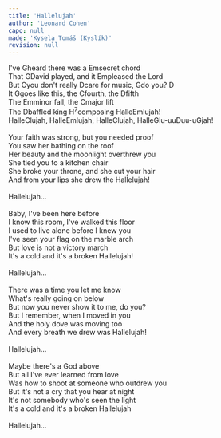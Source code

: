 ```yaml
---
title: 'Hallelujah'
author: 'Leonard Cohen'
capo: null
made: 'Kysela Tomáš (Kyslík)'
revision: null
---
```


<verse number="1:"></verse>I've <wrapper><chord>G</chord></wrapper>heard there was a <wrapper><chord>Em</chord></wrapper>secret chord<br>
That <wrapper><chord>G</chord></wrapper>David played, and it <wrapper><chord>Em</chord></wrapper>pleased the Lord<br>
But <wrapper><chord>C</chord></wrapper>you don't really <wrapper><chord>D</chord></wrapper>care for music, <wrapper><chord>G</chord></wrapper>do you? <wrapper><chord>D</chord></wrapper><br>
It <wrapper><chord>G</chord></wrapper>goes like this, the <wrapper><chord>C</chord></wrapper>fourth, the <wrapper><chord>D</chord></wrapper>fifth<br>
The <wrapper><chord>Em</chord></wrapper>minor fall, the <wrapper><chord>C</chord></wrapper>major lift<br>
The <wrapper><chord>D</chord></wrapper>baffled king <wrapper><chord>H<sup>7</sup></chord></wrapper>composing Halle<wrapper><chord>Em</chord></wrapper>lujah!
<br>
<verse number="R:"></verse>Halle<wrapper><chord>C</chord></wrapper>lujah, Halle<wrapper><chord>Em</chord></wrapper>lujah, Halle<wrapper><chord>C</chord></wrapper>lujah, Halle<wrapper><chord>G</chord></wrapper>lu-uu<wrapper><chord>D</chord></wrapper>uu-u<wrapper><chord>G</chord></wrapper>jah!<br>
<br>
<verse number="2:"></verse>Your faith was strong, but you needed proof<br>
You saw her bathing on the roof<br>
Her beauty and the moonlight overthrew you<br>
She tied you to a kitchen chair<br>
She broke your throne, and she cut your hair<br>
And from your lips she drew the Hallelujah!<br>
<br>
<verse number="R:"></verse>Hallelujah...<br>
<br>
<verse number="3:"></verse>Baby, I've been here before<br>
I know this room, I've walked this floor<br>
I used to live alone before I knew you<br>
I've seen your flag on the marble arch<br>
But love is not a victory march<br>
It's a cold and it's a broken Hallelujah!<br>
<br>
<verse number="R:"></verse>Hallelujah...<br>
<br>
<verse number="4:"></verse>There was a time you let me know<br>
What's really going on below<br>
But now you never show it to me, do you?<br>
But I remember, when I moved in you<br>
And the holy dove was moving too<br>
And every breath we drew was Hallelujah!<br>
<br>
<verse number="R:"></verse>Hallelujah...<br>
<br>
<verse number="5:"></verse>Maybe there's a God above<br>
But all I've ever learned from love<br>
Was how to shoot at someone who outdrew you<br>
But it's not a cry that you hear at night<br>
It's not somebody who's seen the light<br>
It's a cold and it's a broken Hallelujah<br>
<br>
<verse number="R:"></verse>Hallelujah...